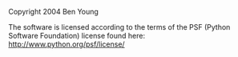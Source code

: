 Copyright 2004 Ben Young

The software is licensed according to the terms of the PSF (Python Software Foundation) license found here: http://www.python.org/psf/license/